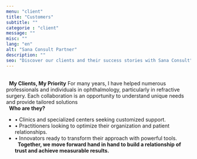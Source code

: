 ```yaml
---
menu: "client"
title: "Customers"
subtitle: ""
categorie : "client"
message: ""
misc: ""
lang: "en"
alt: "Sana Consult Partner"
description: ""
seo: "Discover our clients and their success stories with Sana Consult"
---
```

\
&nbsp;
**My Clients, My Priority**
For many years, I have helped numerous professionals and individuals in ophthalmology, particularly in refractive surgery. Each collaboration is an opportunity to understand unique needs and provide tailored solutions
\
&nbsp;
**Who are they?**

- •	Clinics and specialized centers seeking customized support.
- •	Practitioners looking to optimize their organization and patient relationships.
- •	Innovators ready to transform their approach with powerful tools.
\
&nbsp;
**Together, we move forward hand in hand to build a relationship of trust and achieve measurable results.**